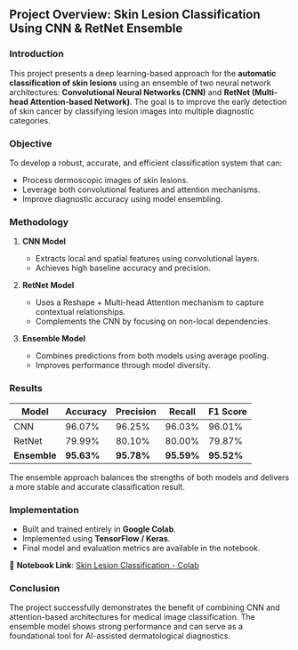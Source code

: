 
##  Project Overview: Skin Lesion Classification Using CNN & RetNet Ensemble

### Introduction

This project presents a deep learning-based approach for the **automatic classification of skin lesions** using an ensemble of two neural network architectures: **Convolutional Neural Networks (CNN)** and **RetNet (Multi-head Attention-based Network)**. The goal is to improve the early detection of skin cancer by classifying lesion images into multiple diagnostic categories.

### Objective

To develop a robust, accurate, and efficient classification system that can:

* Process dermoscopic images of skin lesions.
* Leverage both convolutional features and attention mechanisms.
* Improve diagnostic accuracy using model ensembling.

### Methodology

1. **CNN Model**

   * Extracts local and spatial features using convolutional layers.
   * Achieves high baseline accuracy and precision.

2. **RetNet Model**

   * Uses a Reshape + Multi-head Attention mechanism to capture contextual relationships.
   * Complements the CNN by focusing on non-local dependencies.

3. **Ensemble Model**

   * Combines predictions from both models using average pooling.
   * Improves performance through model diversity.

### Results

| Model        | Accuracy   | Precision  | Recall     | F1 Score   |
| ------------ | ---------- | ---------- | ---------- | ---------- |
| CNN          | 96.07%     | 96.25%     | 96.03%     | 96.01%     |
| RetNet       | 79.99%     | 80.10%     | 80.00%     | 79.87%     |
| **Ensemble** | **95.63%** | **95.78%** | **95.59%** | **95.52%** |

The ensemble approach balances the strengths of both models and delivers a more stable and accurate classification result.

### Implementation

* Built and trained entirely in **Google Colab**.
* Implemented using **TensorFlow / Keras**.
* Final model and evaluation metrics are available in the notebook.

🔗 **Notebook Link**:
[Skin Lesion Classification - Colab](https://colab.research.google.com/drive/16kqPlAJC-RXuhF0T0TsV0CLUZ_fmz5JE?usp=sharing)

### Conclusion

The project successfully demonstrates the benefit of combining CNN and attention-based architectures for medical image classification. The ensemble model shows strong performance and can serve as a foundational tool for AI-assisted dermatological diagnostics.

